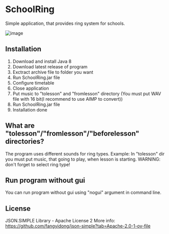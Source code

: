 # SchoolRing
Simple application, that provides ring system for schools.



![image](https://github.com/Electronprod/SchoolRing/assets/80621922/13e15e22-2eef-4d29-bce2-32a41d4d1748)

## Installation
  1. Download and install Java 8
  2. Download latest release of program
  3. Exctract archive file to folder you want
  4. Run SchoolRing.jar file
  5. Configure timetable
  6. Close application
  7. Put music to "tolesson" and "fromlesson" directory (You must put WAV file with 16 bit(I recommend to use AIMP to convert))
  8. Run SchoolRing.jar file
  9. Installation done

## What are "tolesson"/"fromlesson"/"beforelesson" directories?
The program uses different sounds for ring types.
Example: In "tolesson" dir you must put music, that going to play, when lesson is starting.
WARNING: don't forget to select ring type!

## Run program without gui
You can run program without gui using "nogui" argument in command line.

## License
JSON.SIMPLE Library - Apache License 2
More info: https://github.com/fangyidong/json-simple?tab=Apache-2.0-1-ov-file

